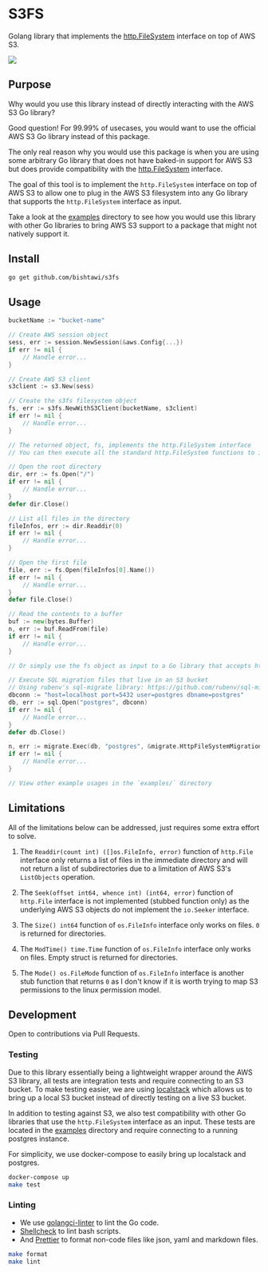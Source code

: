 # S3FS

Golang library that implements the [http.FileSystem](https://godoc.org/net/http#FileSystem) interface on top of AWS S3.

![](https://github.com/bishtawi/s3fs/workflows/test/badge.svg)

## Purpose

Why would you use this library instead of directly interacting with the AWS S3 Go library?

Good question! For 99.99% of usecases, you would want to use the official AWS S3 Go library instead of this package.

The only real reason why you would use this package is when you are using some arbitrary Go library that does not have baked-in support for AWS S3 but does provide compatibility with the [http.FileSystem](https://godoc.org/net/http#FileSystem) interface.

The goal of this tool is to implement the `http.FileSystem` interface on top of AWS S3 to allow one to plug in the AWS S3 filesystem into any Go library that supports the `http.FileSystem` interface as input.

Take a look at the [examples](./examples) directory to see how you would use this library with other Go libraries to bring AWS S3 support to a package that might not natively support it.

## Install

```bash
go get github.com/bishtawi/s3fs
```

## Usage

```go
bucketName := "bucket-name"

// Create AWS session object
sess, err := session.NewSession(&aws.Config{...})
if err != nil {
    // Handle error...
}

// Create AWS S3 client
s3client := s3.New(sess)

// Create the s3fs filesystem object
fs, err := s3fs.NewWithS3Client(bucketName, s3client)
if err != nil {
    // Handle error...
}

// The returned object, fs, implements the http.FileSystem interface
// You can then execute all the standard http.FileSystem functions to interact with the AWS S3 bucket

// Open the root directory
dir, err := fs.Open("/")
if err != nil {
    // Handle error...
}
defer dir.Close()

// List all files in the directory
fileInfos, err := dir.Readdir(0)
if err != nil {
    // Handle error...
}

// Open the first file
file, err := fs.Open(fileInfos[0].Name())
if err != nil {
    // Handle error...
}
defer file.Close()

// Read the contents to a buffer
buf := new(bytes.Buffer)
n, err := buf.ReadFrom(file)
if err != nil {
    // Handle error...
}

// Or simply use the fs object as input to a Go library that accepts http.FileSystem objects

// Execute SQL migration files that live in an S3 bucket
// Using rubenv's sql-migrate library: https://github.com/rubenv/sql-migrate
dbconn := "host=localhost port=5432 user=postgres dbname=postgres"
db, err := sql.Open("postgres", dbconn)
if err != nil {
    // Handle error...
}
defer db.Close()

n, err := migrate.Exec(db, "postgres", &migrate.HttpFileSystemMigrationSource{FileSystem: fs}, migrate.Up)
if err != nil {
    // Handle error...
}

// View other example usages in the `examples/` directory
```

## Limitations

All of the limitations below can be addressed, just requires some extra effort to solve.

1. The `Readdir(count int) ([]os.FileInfo, error)` function of `http.File` interface only returns a list of files in the immediate directory and will not return a list of subdirectories due to a limitation of AWS S3's `ListObjects` operation.

1. The `Seek(offset int64, whence int) (int64, error)` function of `http.File` interface is not implemented (stubbed function only) as the underlying AWS S3 objects do not implement the `io.Seeker` interface.

1. The `Size() int64` function of `os.FileInfo` interface only works on files. `0` is returned for directories.

1. The `ModTime() time.Time` function of `os.FileInfo` interface only works on files. Empty struct is returned for directories.

1. The `Mode() os.FileMode` function of `os.FileInfo` interface is another stub function that returns `0` as I don't know if it is worth trying to map S3 permissions to the linux permission model.

## Development

Open to contributions via Pull Requests.

### Testing

Due to this library essentially being a lightweight wrapper around the AWS S3 library, all tests are integration tests and require connecting to an S3 bucket.
To make testing easier, we are using [localstack](https://github.com/localstack/localstack) which allows us to bring up a local S3 bucket instead of directly testing on a live S3 bucket.

In addition to testing against S3, we also test compatibility with other Go libraries that use the `http.FileSystem` interface as an input. These tests are located in the [examples](./examples) directory and require connecting to a running postgres instance.

For simplicity, we use docker-compose to easily bring up localstack and postgres.

```bash
docker-compose up
make test
```

### Linting

- We use [golangci-linter](https://github.com/golangci/golangci-lint) to lint the Go code.
- [Shellcheck](https://github.com/koalaman/shellcheck) to lint bash scripts.
- And [Prettier](https://github.com/prettier/prettier) to format non-code files like json, yaml and markdown files.

```bash
make format
make lint
```
